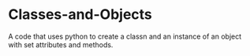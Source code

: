 # Classes-and-Objects

A code that uses python to create a classn and an instance of an object with
set attributes and methods.
